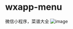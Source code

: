# wxapp-menu
微信小程序，菜谱大全
![image](https://github.com/lvzhoukun/wxapp-menu/blob/a96d0f5418c101540d0e33202791e557fe2c517a/wxapp-menu.gif)